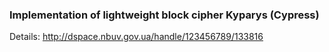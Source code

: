 ### Implementation of lightweight block cipher Kyparys (Cypress)  <br>
Details: http://dspace.nbuv.gov.ua/handle/123456789/133816
